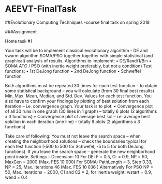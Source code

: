 # AEEVT-FinalTask
##Evolutionary Computing Techniques -course final task on spring 2018

###Assignment

Home task #1

Your task will be to implement classical evolutionary algorithm - DE and swarm algorithm
SOMA/PSO together together with simple statistical (and graphical) analysis of results.
Algorithms to implement:
• DE/Rand/1/Bin
• SOMA ATO / PSO (with inertia weight preferably, but not a condition)
Test functions:
• 1st DeJong function
• 2nd DeJong function
• Schweffel function

Both algorithms must be repeated 30 times for each test function – to obtain some
statistical background – you will calculate (from 30 final best results) Min, Max, Mean,
Median, and Std. Dev. Values for each test function. You also have to confirm your findings
by plotting of best solution from each iteration – i.e. convergence graph. Your task is to plot:
• Convergence plot of all 30 runs in one graph (30 lines in 1 graph) – totally 6 plots (2
algorithms x 3 functions)
• Convergence plot of average best sol – i.e. average best solution in each iteration
(one line) – totally 6 plots (2 algorithms x 3 functions)

Take care of following:
You must not leave the search space – when creating the neighborhood solutions – check
the boundaries typical for each test function (-500 to 500 for Schwefel, -5 to 5 for both
DeJong functions). If you leave the search space – generate the new neighborhood point
inside.
Settings – Dimension: 10
For DE:
F = 0.5, Cr = 0.9, NP = 50, MaxGen = 2000 (Max. FES 10 000)
For SOMA:
PathLength = 3, Step 0.33, NP = 25, Max. Iterations 46 (Max. FES 10 036 )
Alternatively For PSO
NP = 50, Max. Iterations = 2000, C1 and C2 = 2, for inertia weight: wstart = 0.9, wend = 0.4
